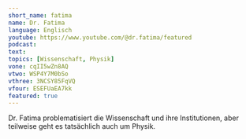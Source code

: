 ```yaml
---
short_name: fatima
name: Dr. Fatima
language: Englisch
youtube: https://www.youtube.com/@dr.fatima/featured
podcast:
text:
topics: [Wissenschaft, Physik]
vone: cqII5wZn8AQ
vtwo: WSP4Y7M0bSo
vthree: 3NCSY85FqVQ
vfour: ESEFUaEA7kk
featured: true
---
```

Dr. Fatima problematisiert die Wissenschaft und ihre Institutionen, aber teilweise geht es tatsächlich auch um Physik.
